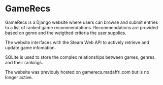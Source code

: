 # GameRecs
GameRecs is a Django website where users can browse and submit entries to a list of ranked game recommendations. Recommendations are provided based on genre and the weigthed criteria the user supplies.

The website interfaces with the Steam Web API to actively retrieve and update game infomation.

SQLite is used to store the complex relationships between games, genres, and their rankings.

The website was previouly hosted on gamerecs.madaffri.com but is no longer active.
